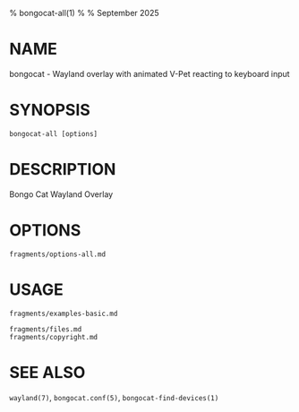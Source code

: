 % bongocat-all(1)
% 
% September 2025

# NAME
bongocat - Wayland overlay with animated V-Pet reacting to keyboard input

# SYNOPSIS
`bongocat-all [options]`

# DESCRIPTION
Bongo Cat Wayland Overlay

# OPTIONS
```{.include}
fragments/options-all.md
```

# USAGE
```{.include}
fragments/examples-basic.md
```

```{.include}
fragments/files.md
fragments/copyright.md
```

# SEE ALSO
`wayland(7)`, `bongocat.conf(5)`, `bongocat-find-devices(1)`